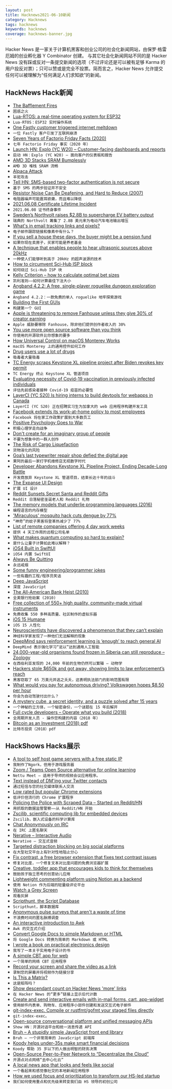 ```yaml
---
layout: post
title: Hacknews2021-06-10新闻
category: Hacknews
tags: hacknews
keywords: hacknews
coverage: hacknews-banner.jpg
---
```


Hacker News 是一家关于计算机黑客和创业公司的社会化新闻网站，由保罗·格雷厄姆的创业孵化器 Y Combinator 创建。
与其它社会化新闻网站不同的是 Hacker News 没有踩或反对一条提交新闻的选项（不过评论还是可以被有足够 Karma 的用户投反对票）；只可以赞或是完全不投票。简而言之，Hacker News 允许提交任何可以被理解为“任何满足人们求知欲”的新闻。

## HackNews Hack新闻


- [The Bafflement Fires](http://www.dpoetry.com/fires/)
- `困惑之火`
- [Lua-RTOS: a real-time operating system for ESP32](https://github.com/whitecatboard/Lua-RTOS-ESP32)
- `Lua-RTOS：ESP32 实时操作系统`
- [One Fastly customer triggered internet meltdown](https://www.bbc.co.uk/news/technology-57413224)
- `一位 Fastly 客户引发了互联网崩溃`
- [Seven Years of Factorio Friday Facts (2020)](https://spieswl.github.io/blog/2020/seven-years-of-factorio-friday-facts)
- `七年 Factorio Friday 事实（2020 年）`
- [Launch HN: Explo (YC W20) – Customer-facing dashboards and reports](https://www.explo.co/)
- `启动 HN：Explo (YC W20) – 面向客户的仪表板和报告`
- [AMD 3D Stacks SRAM Bumplessly](https://fuse.wikichip.org/news/5531/amd-3d-stacks-sram-bumplessly/)
- `AMD 3D 堆栈 SRAM 流畅`
- [Alpaca Attack](https://alpaca-attack.com/)
- `羊驼攻击`
- [Tell HN: SMS-based two-factor authentication is not secure](item?id=27447206)
- `基于 SMS 的两步验证并不安全`
- [Resistor Noise Can Be Deafening, and Hard to Reduce (2007)](https://www.analog.com/en/analog-dialogue/raqs/raq-issue-25.html)
- `电阻器噪声可能震耳欲聋，而且难以降低`
- [2021.06.08 Certificate Lifetime Incident](https://community.letsencrypt.org/t/2021-06-08-certificate-lifetime-incident/153426)
- `2021.06.08 证书终身事件`
- [Sweden’s Northvolt raises $2.8B to supercharge EV battery output](https://www.reuters.com/business/energy/battery-maker-northvolt-raises-275-bln-expand-factory-2021-06-09/)
- `瑞典的 Northvolt 筹集了 2.8B 美元来为电动汽车电池输出增压`
- [What's in email tracking links and pixels?](https://bengtan.com/blog/whats-in-email-tracking-links-and-pixels/)
- `电子邮件跟踪链接和像素中有什么？`
- [If you sell a house these days, the buyer might be a pension fund](https://www.wsj.com/articles/if-you-sell-a-house-these-days-the-buyer-might-be-a-pension-fund-11617544801)
- `如果你现在卖房子，买家可能是养老基金`
- [A technique that enables people to hear ultrasonic sources above 20kHz](https://www.aalto.fi/en/news/anyone-can-get-super-hearing)
- `一种使人们能够听到高于 20kHz 的超声波源的技术`
- [How to circumvent Sci-Hub ISP block](https://fragile-credences.github.io/scihub-proxy/)
- `如何绕过 Sci-Hub ISP 块`
- [Kelly Criterion – how to calculate optimal bet sizes](https://fhur.github.io/notes/articles/the-kelly-criterion/index.html)
- `凯利准则——如何计算最佳下注大小`
- [Angband 4.2.2: A free, single-player roguelike dungeon exploration game](http://rephial.org/)
- `Angband 4.2.2：一款免费的单人 roguelike 地牢探索游戏`
- [Building the First GUIs](https://computer.rip/2021-06-07-building-the-first-guis.html)
- `构建第一个 GUI`
- [Apple is threatening to remove Fanhouse unless they give 30% of creator earning](https://twitter.com/jasminericegirl/status/1402691047940100100)
- `Apple 威胁要移除 Fanhouse，除非他们提供创作者收入的 30%`
- [You use more open source software than you think](https://github.com/readme/unseen-oss)
- `你使用的开源软件比你想象的要多`
- [How Universal Control on macOS Monterey Works](https://www.theverge.com/2021/6/8/22523613/macos-monterey-wwdc-apple-ipad)
- `macOS Monterey 上的通用控件如何工作`
- [Drug users use a lot of drugs](https://astralcodexten.substack.com/p/drug-users-use-a-lot-of-drugs)
- `吸毒者大量吸毒`
- [TC Energy scraps Keystone XL pipeline project after Biden revokes key permit](https://www.reuters.com/business/energy/tc-energy-terminates-keystone-xl-pipeline-project-2021-06-09/)
- `TC Energy 终止 Keystone XL 管道项目`
- [Evaluating necessity of Covid-19 vaccination in previously infected individuals](https://www.medrxiv.org/content/10.1101/2021.06.01.21258176v2)
- `评估先前感染者接种 Covid-19 疫苗的必要性`
- [LayerCI (YC S20) Is hiring interns to build devtools for webapps in Canada](https://www.ycombinator.com/companies/layerci/jobs/wyUcmvS-software-developer-intern-sep-dec-2021)
- `LayerCI (YC S20) 正在招聘实习生为加拿大的 web 应用程序构建开发工具`
- [Facebook extends its work-at-home policy to most employees](https://www.cnbc.com/2021/06/09/facebook-will-let-all-employees-who-can-work-remotely-to-request-full-time-remote-work.html)
- `Facebook 将在家工作政策扩展到大多数员工`
- [Positive Psychology Goes to War](https://www.chronicle.com/article/positive-psychology-goes-to-war)
- `积极心理学走向战争`
- [Don't create for an imaginary group of people](https://sarvasvkulpati.com/blog/the-faceless-other)
- `不要为想象中的一群人创作`
- [The Risk of Cargo Liquefaction](https://www.maritime-executive.com/editorials/the-risk-of-cargo-liquefaction)
- `货物液化的风险`
- [Goa’s last typewriter repair shop defied the digital age](https://www.theguardian.com/global-development/2021/jun/08/revert-to-type-how-goas-last-typewriter-repair-shop-defied-the-digital-age)
- `果阿的最后一家打字机维修店无视数字时代`
- [Developer Abandons Keystone XL Pipeline Project, Ending Decade-Long Battle](https://www.npr.org/2021/06/09/1004908006/developer-abandons-keystone-xl-pipeline-project-ending-decade-long-battle)
- `开发商放弃 Keystone XL 管道项目，结束长达十年的战斗`
- [The Expanse UI Design](https://www.hudsandguis.com/home/2021/theexpanse?ref=sidebar)
- `扩展 UI 设计`
- [Reddit Sunsets Secret Santa and Reddit Gifts](https://www.reddit.com/r/announcements/comments/nw2hs6/sunsetting_secret_santa_and_reddit_gifts/)
- `Reddit 日落秘密圣诞老人和 Reddit 礼物`
- [The memory models that underlie programming languages (2016)](http://canonical.org/~kragen/memory-models/)
- `编程语言的内存模型`
- ['Miraculous' mosquito hack cuts dengue by 77%](https://www.bbc.co.uk/news/health-57417219)
- `“神奇”的蚊子黑客将登革热减少了 77%`
- [List of remote companies offering 4 day work weeks](https://www.remotechoice.co/four-day-work-week)
- `提供 4 天工作周的远程公司名单`
- [What makes quantum computing so hard to explain?](https://www.quantamagazine.org/why-is-quantum-computing-so-hard-to-explain-20210608/)
- `是什么让量子计算如此难以解释？`
- [iOS4 Built in SwiftUI](https://github.com/zzanehip/The-OldOS-Project)
- `iOS4 内置 SwiftUI`
- [Always Be Quitting](https://jmmv.dev/2021/04/always-be-quitting.html)
- `永远戒烟`
- [Some funny engineering/programmer jokes](https://www.powerstream.com/powerhumor.htm)
- `一些有趣的工程/程序员笑话`
- [Deep JavaScript](https://exploringjs.com/deep-js/toc.html)
- `深度 JavaScript`
- [The All-American Bank Heist (2010)](http://www.davidkushner.com/article/the-all-american-bank-heist/)
- `全美银行抢劫案 (2010)`
- [Free collection of 550+ high quality, community-made virtual instruments](https://www.pianobook.co.uk/)
- `免费收集 550 多种高质量、社区制作的虚拟乐器`
- [iOS 15 Humane](https://potential.app/ios-15-humane)
- `iOS 15 人性化`
- [Neuroscientists have discovered a phenomenon that they can’t explain](https://www.theatlantic.com/science/archive/2021/06/the-brain-isnt-supposed-to-change-this-much/619145/)
- `神经科学家发现了一种他们无法解释的现象`
- [DeepMind says reinforcement learning is ‘enough’ to reach general AI](https://venturebeat.com/2021/06/09/deepmind-says-reinforcement-learning-is-enough-to-reach-general-ai/)
- `DeepMind 表示强化学习“足以”达到通用人工智能`
- [24,000-year-old organisms found frozen in Siberia can still reproduce – Zoology](https://www.theguardian.com/science/2021/jun/07/24000-year-old-organisms-found-frozen-in-siberia-can-still-reproduce)
- `在西伯利亚发现的 24,000 年前的生物仍然可以繁殖 – 动物学`
- [Hackers stole $650k and got away, showing limits to law enforcement’s reach](https://www.wsj.com/articles/hackers-stole-650-000-from-nonprofit-and-got-away-showing-limits-to-law-enforcements-reach-11623058201)
- `黑客窃取了 65 万美元并逃之夭夭，这表明执法部门的影响范围有限`
- [What would you pay for autonomous driving? Volkswagen hopes $8.50 per hour](https://arstechnica.com/cars/2021/06/volkswagen-plans-to-offer-subscriptions-for-autonomous-driving-extra-ev-range/)
- `你会为自动驾驶付出什么？`
- [A mystery cube, a secret identity, and a puzzle solved after 15 years](https://www.wired.co.uk/article/perplex-city-satoshi)
- `一个神秘的立方体，一个秘密身份，一个谜题在 15 年后解开`
- [Full cycle developers – Operate what you build (2018)](https://netflixtechblog.com/full-cycle-developers-at-netflix-a08c31f83249)
- `全周期开发人员 - 操作您构建的内容（2018 年）`
- [Bitcoin as an Investment (2018) pdf](https://www.sec.gov/comments/sr-cboebzx-2018-040/srcboebzx2018040-4064523-169183.pdf)
- `比特币投资（2018）pdf`


## HackShows Hacks展示

- [ A tool to self host game servers with a free static IP](https://playit.gg/)
- `我制作了Ngork，但用于游戏服务器`
- [ Zoom / Teams Open Source alternative for online learning](https://github.com/fmeringdal/nettu-meet)
- `Nettu Meet – 适用于导师的视频会议应用程序。 `
- [ Text instead of DM'ing your Twitter contacts](https://fiotron.com)
- `通过短信与您的社交媒体联系人交流`
- [ Low rated but popular Chrome extensions](https://airtable.com/shrMVhkTKrWGQcL9i/tblRqLgz3UlFCvG0D)
- `低评价但流行的 Chrome 扩展程序`
- [ Policing the Police with Scraped Data – Started on Reddit/HN](https://docs.pdap.io/)
- `用抓取的数据监管警察——从 Reddit/HN 开始`
- [ Zscilib, scientific computing lib for embedded devices](https://github.com/zscilib/zscilib)
- `Zscilib，嵌入式设备的科学计算库`
- [ Chat Anonymously on IRC](https://github.com/realrasengan/anonbot/)
- `在 IRC 上匿名聊天`
- [ Nerative – Interactive Audio](item?id=27429543)
- `Nerative – 交互式音频`
- [ Targeted distraction blocking on big social platforms](https://www.otli.io)
- `在大型社交平台上有针对性地阻止分心`
- [ Fix contrast, a free browser extension that fixes text contrast issues](https://fixa11y.com/)
- `修复对比度，一个修复文本对比度问题的免费浏览器扩展`
- [ Creative, toddler app that encourages kids to think for themselves](https://playpokpok.com)
- `鼓励孩子独立思考的创意幼儿应用`
- [ Lightweight commenting platform using Notion as a backend](https://github.com/ousmanedev/akwaba)
- `使用 Notion 作为后端的轻量级评论平台`
- [ Watch a Grey Screen](https://play.google.com/store/apps/details?id=com.wags.watchagreyscreen)
- `观看灰屏`
- [ Scripthunt, the Script Database](https://scripthunt.sh)
- `Scripthunt，脚本数据库`
- [ Anonymous pulse surveys that aren't a waste of time](https://www.chekkin.co)
- `不浪费时间的匿名脉搏调查`
- [ An interactive introduction to Awk](https://www.n8ta.com/projects/awk.html)
- `Awk 的交互式介绍`
- [ Convert Google Docs to simple Markdown or HTML](https://gsuite.google.com/marketplace/app/docs_to_markdown/700168918607)
- `将 Google Docs 转换为简单的 Markdown 或 HTML`
- [ I wrote a book on practical electronics design](http://designingelectronics.com)
- `我写了一本关于实用电子设计的书`
- [ A simple CBT app for web](https://aureliocbt.com/)
- `一个简单的网络 CBT 应用程序`
- [ Record your screen and share the video as a link](https://recordjoy.com)
- `录制您的屏幕并将视频作为链接分享`
- [ Is This a Matrix?](https://isthisamatrix.com/)
- `这是矩阵吗？`
- [ Show descendant count on Hacker News 'more' links](https://gist.github.com/shawwn/3c1b71d69482afde15efb163925f2c7a)
- `在 Hacker News 的“更多”链接上显示后代计数`
- [ Create and send interactive emails with in-mail forms, cart, app-widget](https://www.mailmodo.com/)
- `使用邮件内表单、购物车、应用程序小部件创建和发送交互式电子邮件`
- [ git-index-exec. Compile or rustfmt/gofmt your staged files directly](https://gist.github.com/cormacrelf/5ac5a9f949fa1d8d2d85e5e9eedcf045)
- `git-index-exec。`
- [ Open-source conversational platform and unified messaging APIs](https://airy.co/hn)
- `Show HN：开源对话平台和统一消息传递 API`
- [ Bruh – A stupidly simple JavaScript front end library](https://technicalsource.dev/bruh)
- `Bruh – 一个非常简单的 JavaScript 前端库`
- [ Koody helps under-35s make smart financial decisions](https://www.koody.co/)
- `Koody 帮助 35 岁以下的人做出明智的财务决策`
- [ Open-Source Peer-to-Peer Network to “Decentralize the Cloud”](https://www.hurracloud.io/)
- `开源点对点网络“去中心化云”`
- [ A local news app that looks and feels like social](https://blog.nillium.com/whats-going-on-around-you-finally-an-app-for-that/)
- `一个看起来和感觉像社交的本地新闻应用程序`
- [ How we used focus and prioritization to transform our HS-led startup](https://blog.replit.com/petcode)
- `我们如何使用重点和优先级来转变我们由 HS 领导的初创公司`

